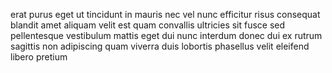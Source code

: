erat purus eget ut tincidunt in mauris nec vel nunc efficitur risus consequat
blandit amet aliquam velit est quam convallis ultricies sit fusce sed
pellentesque vestibulum mattis eget dui nunc interdum donec dui ex rutrum
sagittis non adipiscing quam viverra duis lobortis phasellus velit eleifend
libero pretium